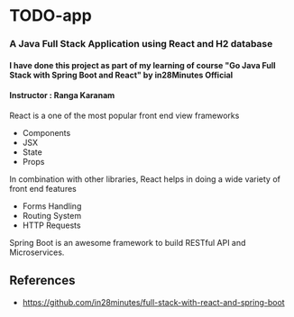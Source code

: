  # TODO-app

### A Java Full Stack Application using React and H2 database
#### I have done this project as part of my learning of course "Go Java Full Stack with Spring Boot and React" by in28Minutes Official
#### Instructor : Ranga Karanam



React is a one of the most popular front end view frameworks
- Components
- JSX
- State
- Props

In combination with other libraries, React helps in doing a wide variety of front end features
- Forms Handling
- Routing System
- HTTP Requests

Spring Boot is an awesome framework to build RESTful API and Microservices.

## References
- https://github.com/in28minutes/full-stack-with-react-and-spring-boot
